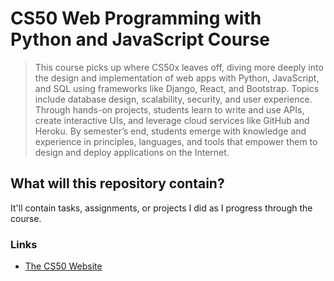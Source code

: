 # CS50 Web Programming with Python and JavaScript Course
> This course picks up where CS50x leaves off, diving more deeply into the design and implementation of web apps with Python, JavaScript, and SQL using frameworks like Django, React, and Bootstrap. Topics include database design, scalability, security, and user experience. Through hands-on projects, students learn to write and use APIs, create interactive UIs, and leverage cloud services like GitHub and Heroku. By semester’s end, students emerge with knowledge and experience in principles, languages, and tools that empower them to design and deploy applications on the Internet.

## What will this repository contain?
It'll contain tasks, assignments, or projects I did as I progress through the course. 

### Links
* [The CS50 Website](https://cs50.harvard.edu/web/2020/#:~:text=This%20course%20picks%20up%20where%20CS50x%20leaves%20off,%20diving%20more%20deeply%20into%20the%20design%20and%20implementation%20of%20web%20apps%20with%20Python,%20JavaScript,%20and%20SQL%20using%20frameworks%20like%20Django,%20React,%20and%20Bootstrap.%20Topics%20include%20database%20design,%20scalability,%20security,%20and%20user%20experience.%20Through%20hands-on%20projects,%20students%20learn%20to%20write%20and%20use%20APIs,%20create%20interactive%20UIs,%20and%20leverage%20cloud%20services%20like%20GitHub%20and%20Heroku.%20By%20semester’s%20end,%20students%20emerge%20with%20knowledge%20and%20experience%20in%20principles,%20languages,%20and%20tools%20that%20empower%20them%20to%20design%20and%20deploy%20applications%20on%20the%20Internet.)
